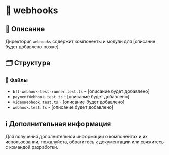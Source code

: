 # 📁 webhooks

## 📝 Описание
Директория `webhooks` содержит компоненты и модули для [описание будет добавлено позже].

## 🗂️ Структура

### 📄 Файлы

- `bfl-webhook-test-runner.test.ts` - [описание будет добавлено]
- `paymentWebhook.test.ts` - [описание будет добавлено]
- `videoWebhook.test.ts` - [описание будет добавлено]
- `webhook.test.ts` - [описание будет добавлено]

## ℹ️ Дополнительная информация

Для получения дополнительной информации о компонентах и их использовании, пожалуйста, обратитесь к документации или свяжитесь с командой разработки.
